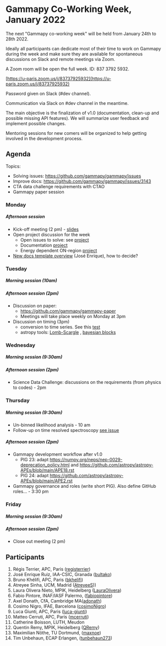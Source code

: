 # Gammapy Co-Working Week, January 2022

The next "Gammapy co-working week" will be held from January 24th to 28th 2022.

Ideally all participants can dedicate most of their time to work on Gammapy during the week and make sure they are available for spontaneous discussions on Slack and remote meetings via Zoom.

A Zoom room will be open the full week.  ID: 837 3792 5932.

[https://u-paris.zoom.us/j/83737925932](https://u-paris.zoom.us/j/83737925932)

Password given on Slack (#dev channel).

Communication via Slack on #dev channel in the meantime.

The main objective is the finalization of v1.0 (documentation, clean-up and possible missing API features). We will summarize user feedback and implement possible changes.

Mentoring sessions for new comers will be organized to help getting involved in the development process. 

## Agenda
Topics:
- Solving issues: https://github.com/gammapy/gammapy/issues
- Improve docs: https://github.com/gammapy/gammapy/issues/3143
- CTA data challenge requirements with CTAO 
- Gammapy paper session

### Monday
##### Afternoon session
* Kick-off meeting (2 pm) - [slides](coding%20sprint%20intro.pdf)
* Open project discussion for the week
  * Open issues to solve: see [project](https://github.com/orgs/gammapy/projects/2) 
  * Documentation [project](https://github.com/orgs/gammapy/projects/1/views/1)
  * Energy dependent ON-region [project](https://github.com/orgs/gammapy/projects/3)
* [New docs template overview](https://www.iaa.csic.es/~jer/gammapydocs/index.html) (José Enrique), how to decide?

### Tuesday
##### Morning session (10am)
##### Afternoon session (2pm)
* Discussion on paper: 
  * https://github.com/gammapy/gammapy-paper
  * Meetings will take place weekly on Monday at 3pm
* Discussion on timing (3pm)
  * conversion to time series. See this [test](https://github.com/gammapy/gammapy/blob/master/gammapy/estimators/points/tests/test_lightcurve.py#L125)
  * astropy tools: [Lomb-Scargle](https://docs.astropy.org/en/stable/timeseries/lombscargle.html) , [bayesian blocks](https://docs.astropy.org/en/stable/api/astropy.stats.bayesian_blocks.html)
    

### Wednesday
##### Morning session (9:30am)
##### Afternoon session (2pm)
- Science Data Challenge: discussions on the requirements (from physics to codes) - 2pm


### Thursday
##### Morning session (9:30am)
- Un-binned likelihood analysis - 10 am
- Follow-up on time resolved spectroscopy [see issue](https://github.com/gammapy/gammapy/issues/3616)

##### Afternoon session (2pm)
- Gammapy development workflow after v1.0
  - PIG 23: adapt https://numpy.org/neps/nep-0029-deprecation_policy.html and https://github.com/astropy/astropy-APEs/blob/main/APE18.rst
  - PIG 24: adapt https://github.com/astropy/astropy-APEs/blob/main/APE2.rst
- Gammapy governance and roles (write short PIG). Also define GitHub roles...  - 3:30 pm

### Friday
##### Morning session (9:30am)
##### Afternoon session (2pm)
- Close out meeting (2 pm)

## Participants
1. Régis Terrier, APC, Paris ([registerrier](https://github.com/registerrier))
2. José Enrique Ruiz, IAA-CSIC, Granada ([bultako](https://github.com/bultako))
3. Bruno Khélifi, APC, Paris ([bkhelifi](https://github.com/bkhelifi))
4. Atreyee Sinha, UCM, Madrid ([AtreyeeS](https://github.com/AtreyeeS)))
5. Laura Olivera Nieto, MPIK, Heidelberg ([LauraOlivera](https://github.com/LauraOlivera))
6. Fabio Pintore, INAF/IASF Palermo, ([fabiopintore](https://github.com/fabiopintore))
7. Axel Donath, CfA, Cambridge MA([adonath](https://github.com/adonath))
8. Cosimo Nigro, IFAE, Barcelona ([cosimoNigro](https://github.com/cosimoNigro))
9. Luca Giunti, APC, Paris ([luca-giunti](https://github.com/luca-giunti))
10. Matteo Cerruti, APC, Paris ([mcerruti](https://github.com/mcerruti))
11. Catherine Boisson, LUTH, Meudon
12. Quentin Remy, MPIK, Heidelberg ([QRemy](https://github.com/QRemy))
13. Maximilian Nöthe, TU Dortmund, ([maxnoe](https://github.com/maxnoe))
14. Tim Unbehaun, ECAP Erlangen, ([tunbehaun273](https://github.com/tunbehaun273))
